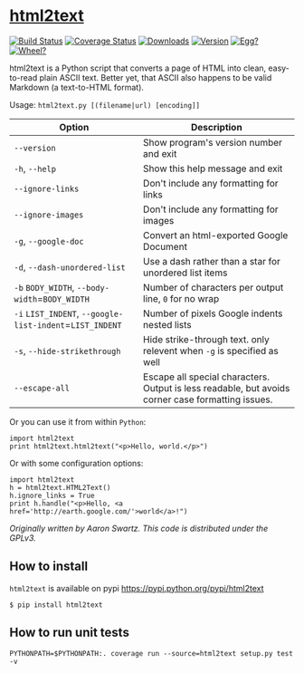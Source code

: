 # [html2text](http://www.aaronsw.com/2002/html2text/)

[![Build Status](https://secure.travis-ci.org/Alir3z4/html2text.png)](http://travis-ci.org/Alir3z4/html2text)
[![Coverage Status](https://coveralls.io/repos/Alir3z4/html2text/badge.png)](https://coveralls.io/r/Alir3z4/html2text)
[![Downloads](https://pypip.in/d/html2text/badge.png)](https://pypi.python.org/pypi/html2text/)
[![Version](https://pypip.in/v/html2text/badge.png)](https://pypi.python.org/pypi/html2text/)
[![Egg?](https://pypip.in/egg/html2text/badge.png)](https://pypi.python.org/pypi/html2text/)
[![Wheel?](https://pypip.in/wheel/html2text/badge.png)](https://pypi.python.org/pypi/html2text/)


html2text is a Python script that converts a page of HTML into clean, easy-to-read plain ASCII text. Better yet, that ASCII also happens to be valid Markdown (a text-to-HTML format).


Usage: `html2text.py [(filename|url) [encoding]]`


| Option                                                 | Description            
|--------------------------------------------------------|--------------------------------------------------
| `--version`                                            | Show program's version number and exit 
| `-h`, `--help`                                         | Show this help message and exit      
| `--ignore-links`                                       | Don't include any formatting for links
|`--ignore-images`                                       | Don't include any formatting for images
|`-g`, `--google-doc`                                    | Convert an html-exported Google Document
|`-d`, `--dash-unordered-list`                           | Use a dash rather than a star for unordered list items
|`-b` `BODY_WIDTH`, `--body-width`=`BODY_WIDTH`          | Number of characters per output line, `0` for no wrap
|`-i` `LIST_INDENT`, `--google-list-indent`=`LIST_INDENT`| Number of pixels Google indents nested lists
|`-s`, `--hide-strikethrough`                            | Hide strike-through text. only relevent when `-g` is specified as well
|`--escape-all`                                          | Escape all special characters.  Output is less readable, but avoids corner case formatting issues.



Or you can use it from within `Python`:

    import html2text
    print html2text.html2text("<p>Hello, world.</p>")

Or with some configuration options:

    import html2text
    h = html2text.HTML2Text()
    h.ignore_links = True
    print h.handle("<p>Hello, <a href='http://earth.google.com/'>world</a>!")

_Originally written by Aaron Swartz. This code is distributed under the GPLv3._


## How to install

`html2text` is available on pypi
https://pypi.python.org/pypi/html2text

```
$ pip install html2text
```


## How to run unit tests

    PYTHONPATH=$PYTHONPATH:. coverage run --source=html2text setup.py test -v
